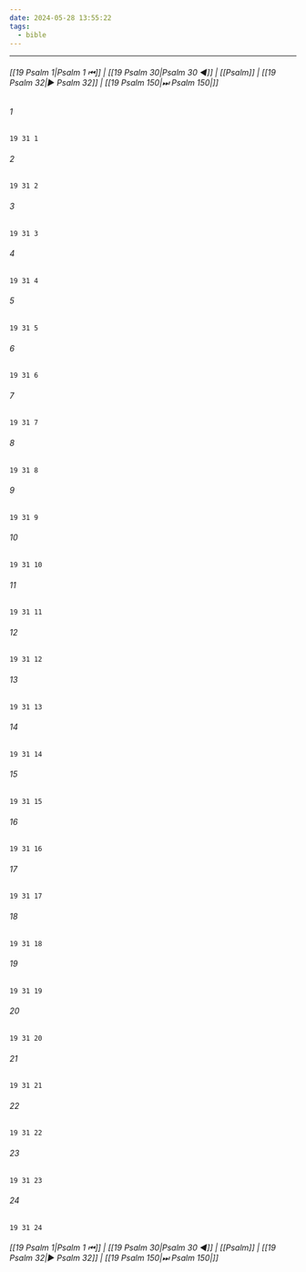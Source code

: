 ```yaml
---
date: 2024-05-28 13:55:22
tags:
  - bible
---
```

___

###### [[19 Psalm 1|Psalm 1 ⏮]] | [[19 Psalm 30|Psalm 30 ◀]] | [[Psalm]] | [[19 Psalm 32|▶ Psalm 32]] | [[19 Psalm 150|⏭ Psalm 150|]]

###### 1
``` verse
19 31 1 
```
###### 2
``` verse
19 31 2 
```
###### 3
``` verse
19 31 3 
```
###### 4
``` verse
19 31 4 
```
###### 5
``` verse
19 31 5 
```
###### 6
``` verse
19 31 6 
```
###### 7
``` verse
19 31 7 
```
###### 8
``` verse
19 31 8 
```
###### 9
``` verse
19 31 9 
```
###### 10
``` verse
19 31 10 
```
###### 11
``` verse
19 31 11 
```
###### 12
``` verse
19 31 12 
```
###### 13
``` verse
19 31 13 
```
###### 14
``` verse
19 31 14 
```
###### 15
``` verse
19 31 15 
```
###### 16
``` verse
19 31 16 
```
###### 17
``` verse
19 31 17 
```
###### 18
``` verse
19 31 18 
```
###### 19
``` verse
19 31 19 
```
###### 20
``` verse
19 31 20 
```
###### 21
``` verse
19 31 21 
```
###### 22
``` verse
19 31 22 
```
###### 23
``` verse
19 31 23 
```
###### 24
``` verse
19 31 24 
```

###### [[19 Psalm 1|Psalm 1 ⏮]] | [[19 Psalm 30|Psalm 30 ◀]] | [[Psalm]] | [[19 Psalm 32|▶ Psalm 32]] | [[19 Psalm 150|⏭ Psalm 150|]]

